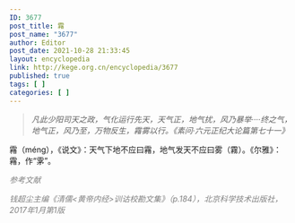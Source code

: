 ```yaml
---
ID: 3677
post_title: 霿
post_name: "3677"
author: Editor
post_date: 2021-10-28 21:33:45
layout: encyclopedia
link: http://kege.org.cn/encyclopedia/3677
published: true
tags: [ ]
categories: [ ]
---
```

<blockquote><em>凡此少阳司天之政，气化运行先天，天气正，地气扰，风乃暴举····终之气，地气正，风乃至，万物反生，霿雾以行。《素问·六元正纪大论篇第七十一》</em></blockquote>
霿（méng），《说文》：天气下地不应曰霿，地气发天不应曰雾（霧）。《尔雅》：霿，作“雺”。

<span style="color: #808080;"><em>参考文献</em></span>

<span style="color: #808080;"><em>钱超尘主编《清儒&lt;黄帝内经&gt;训诂校勘文集》（p.184），北京科学技术出版社，2017年1月第1版</em></span>